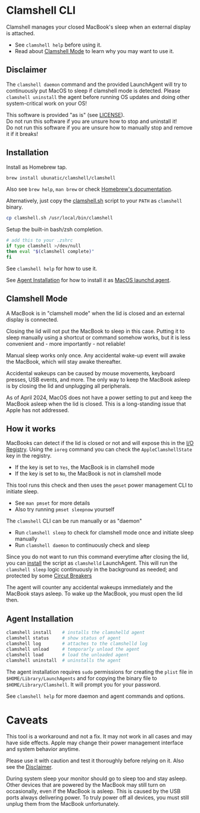 Clamshell CLI
=============
Clamshell manages your closed MacBook's sleep when an external display is attached.

- See `clamshell help` before using it.
- Read about [Clamshell Mode](#clamshell-mode) to learn why you may want to use it.

Disclaimer
----------
The `clamshell daemon` command and the provided LaunchAgent will try to continuously put MacOS to sleep if clamshell mode is detected. Please `clamshell uninstall` the agent before running OS updates and doing other system-critical work on your OS!

This software is provided "as is" (see [LICENSE](LICENSE)). \
Do not run this software if you are unsure how to stop and uninstall it! \
Do not run this software if you are unsure how to manually stop and remove it if it breaks!

Installation
------------
Install as Homebrew tap.
```sh
brew install ubunatic/clamshell/clamshell
```
Also see `brew help`, `man brew` or check [Homebrew's documentation](https://docs.brew.sh).

Alternatively, just copy the [clamshell.sh](clamshell.sh) script to your `PATH` as `clamshell` binary.
```sh
cp clamshell.sh /usr/local/bin/clamshell
```

Setup the built-in bash/zsh completion.
```sh
# add this to your .zshrc
if type clamshell >/dev/null
then eval "$(clamshell complete)"
fi
```

See `clamshell help` for how to use it.

See [Agent Installation](#agent-installation) for how to install it as [MacOS launchd agent](https://developer.apple.com/library/archive/documentation/MacOSX/Conceptual/BPSystemStartup/Chapters/CreatingLaunchdJobs.html).

Clamshell Mode
--------------
A MacBook is in "clamshell mode" when the lid is closed and an external display is connected.

Closing the lid will not put the MacBook to sleep in this case. Putting it to sleep manually
using a shortcut or command somehow works, but it is less convenient and - more importantly -
not reliable!

Manual sleep works only once. Any accidental wake-up event will awake the MacBook, which will
stay awake thereafter.

Accidental wakeups can be caused by mouse movements, keyboard presses, USB events, and more.
The only way to keep the MacBook asleep is by closing the lid and unplugging all peripherals.

As of April 2024, MacOS does not have a power setting to put and keep the MacBook asleep when
the lid is closed. This is a long-standing issue that Apple has not addressed.

How it works
------------
MacBooks can detect if the lid is closed or not and will expose this in the [I/O Registry](https://developer.apple.com/library/archive/documentation/DeviceDrivers/Conceptual/IOKitFundamentals/TheRegistry/TheRegistry.html).
Using the `ioreg` command you can check the `AppleClamshellState` key in the registry.

- If the key is set to `Yes`, the MacBook is in clamshell mode
- If the key is set to `No`, the MacBook is not in clamshell mode

This tool runs this check and then uses the `pmset` power management CLI to initiate sleep.

- See `man pmset` for more details
- Also try running `pmset sleepnow` yourself

The `clamshell` CLI can be run manually or as "daemon"

- Run `clamshell sleep` to check for clamshell mode once and initiate sleep manually
- Run `clamshell daemon` to continuously check and sleep

Since you do not want to run this command everytime after closing the lid, you can [install](#agent-installation)
the script as `clamshelld` LaunchAgent. This will run the `clamshell sleep` logic continuously in the background as needed; and protected by some [Circut Breakers](docs/development.md#circut-breakers)

The agent will counter any accidental wakeups immediately and the MacBook stays asleep.
To wake up the MacBook, you must open the lid then.

Agent Installation
------------------
```sh
clamshell install    # installs the clamshelld agent
clamshell status     # show status of agent
clamshell log        # attaches to the clamshelld log
clamshell unload     # temporarly unload the agent
clamshell load       # load the unloaded agent
clamshell uninstall  # uninstalls the agent
```

The agent installation requires `sudo` permissions for creating the `plist` file in `$HOME/Library/LaunchAgents` and for copying the binary file to `$HOME/Library/Clamshell`. It will prompt you for your password.

See `clamshell help` for more daemon and agent commands and options.

Caveats
=======
This tool is a workaround and not a fix. It may not work in all cases and may have side effects. Apple may change their power management interface and system behavior anytime.

Please use it with caution and test it thoroughly before relying on it. Also see the [Disclaimer](#disclaimer).

During system sleep your monitor should go to sleep too and stay asleep.
Other devices that are powered by the MacBook may still turn on occasionally,
even if the MacBook is asleep. This is caused by the USB ports always delivering power.
To truly power off all devices, you must still unplug them from the MacBook unfortunately.

